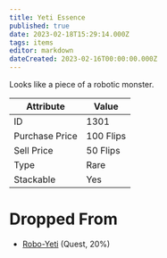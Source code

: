 ```yaml
---
title: Yeti Essence
published: true
date: 2023-02-18T15:29:14.000Z
tags: items
editor: markdown
dateCreated: 2023-02-16T00:00:00.000Z
---
```


Looks like a piece of a robotic monster.

|Attribute|Value|
|-|-|
|ID|1301|
|Purchase Price|100 Flips|
|Sell Price|50 Flips|
|Type|Rare|
|Stackable|Yes|


# Dropped From
 * [Robo-Yeti](/monsters/robo-yeti.md) (Quest, 20%)

